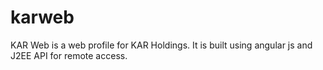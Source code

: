 # karweb
KAR Web is a web profile for KAR Holdings. It is built using angular js and J2EE API for remote access. 
